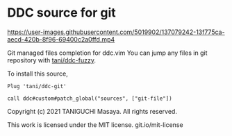 # DDC source for git



https://user-images.githubusercontent.com/5019902/137079242-13f775ca-aecd-420b-8f96-69400c2a0ffd.mp4



Git managed files completion for ddc.vim
You can jump any files in git repository with [tani/ddc-fuzzy](https://github.com/tani/ddc-fuzzy). 

To install this source,

```viml
Plug 'tani/ddc-git'

call ddc#custom#patch_global("sources", ["git-file"])
```

Copyright (c) 2021 TANIGUCHI Masaya. All rights reserved.

This work is licensed under the MIT license.
git.io/mit-license
